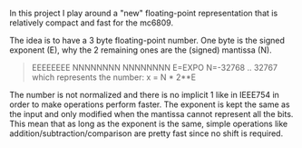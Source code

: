 In this project I play around a "new" floating-point representation that is relatively compact and fast for the mc6809.

The idea is to have a  3 byte floating-point number. One byte is the signed exponent (E), why the 2 remaining ones are the (signed) mantissa (N).
> EEEEEEEE NNNNNNNN NNNNNNNN
>   E=EXPO
>   N=-32768 .. 32767
which represents the number:
>   x = N * 2**E

The number is not normalized and there is no implicit 1 like in IEEE754 in order to make operations perform faster. The exponent is kept the same as the input and only modified when the mantissa cannot represent all the bits. This mean that as long as the exponent is the same, simple operations like addition/subtraction/comparison are pretty fast since no shift is required.
